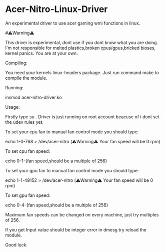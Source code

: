# Acer-Nitro-Linux-Driver
An experimental driver to use acer gaming wmi functions in linux.

#⚠️Warning⚠️

This driver is experimental, dont use if you dont know what you are doing. I'm not responsible for melted plastics,broken cpus/gpus,bricked bioses, kernel panics. You are at your own.

Compiling:

You need your kernels linux-headers package. Just run command make to compile the module.

Running:

insmod acer-nitro-driver.ko

Usage:

Firstly type su . Driver is just running on root account beacuse of i dont set the udev rules yet.

To set your cpu fan to manual fan control mode you should type:

echo 1-0-768 > /dev/acer-nitro (⚠️Warning⚠️ Your fan speed will be 0 rpm)

To set cpu fan speed:

echo 0-1-{fan speed,should be a multiple of 256}

To set your gpu fan to manual fan control mode you should type:

echo 1-1-49152 > /dev/acer-nitro (⚠️Warning⚠️ Your fan speed will be 0 rpm)

To set gpu fan speed:

echo 0-4-{fan speed,should be a multiple of 256}


Maximum fan speeds can be changed on every machine, just try multiples of 256.

If you get Input value should be integer error in dmesg try reload the module.

Good luck.

